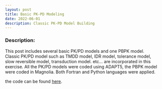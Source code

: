 ```yaml
---
layout: post
title: Basic PK-PD Modeling
date: 2022-06-01
description: Classic PK-PD Model Building
---
```


### Description:

This post includes several basic PK/PD models and one PBPK model. Classic PK/PD model such as TMDD model, IDR model, tolerance model, slow reversible model, transduction model. etc... are incorporated in this exercise. All the PK/PD models were coded using ADAPT5, the PBPK model were coded in Magnolia. Both Fortran and Python languages were applied. 


the code can be found [here](https://github.com/Xinnong98/Basic-PK-PD-Model).



